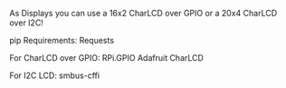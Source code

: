 As Displays you can use a 16x2 CharLCD over GPIO or a 20x4 CharLCD over I2C!

pip Requirements:
Requests

For CharLCD over GPIO:
RPi.GPIO
Adafruit CharLCD

For I2C LCD:
smbus-cffi

